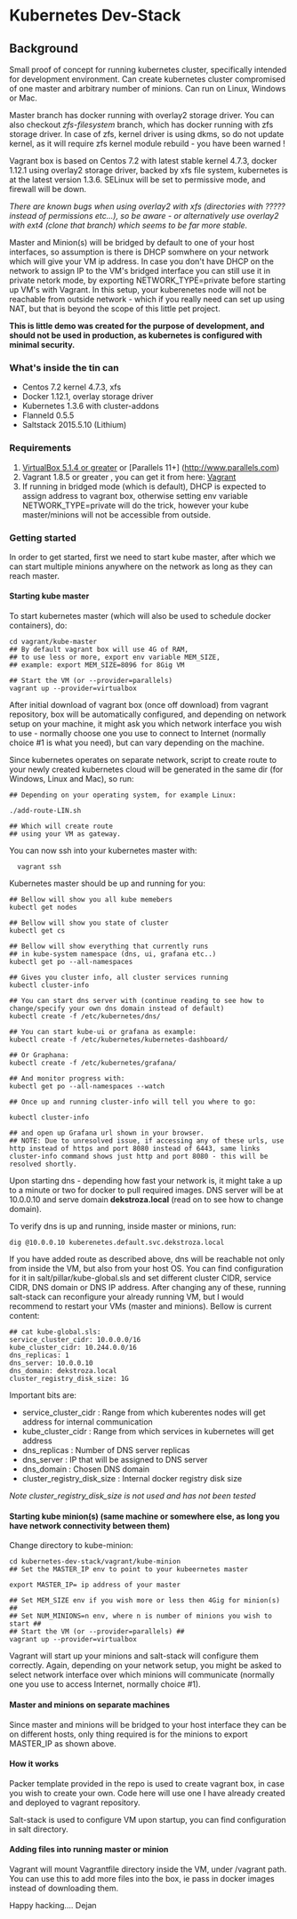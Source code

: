 # Kubernetes Dev-Stack

## Background
Small proof of concept for running kubernetes cluster, specifically intended for development environment. Can create kubernetes cluster compromised of one master and arbitrary number of minions. Can run on Linux, Windows or Mac.

Master branch has docker running with overlay2 storage driver. You can also checkout *zfs-filesystem* branch, which has docker running with zfs storage driver. In case of zfs, kernel driver is using dkms, so do not update kernel, as it will require zfs kernel module rebuild - you have been warned !

Vagrant box is based on Centos 7.2 with latest stable kernel 4.7.3, docker 1.12.1 using overlay2 storage driver, backed by xfs file system, kubernetes is at the latest version 1.3.6. SELinux will be set to permissive mode, and firewall will be down.

*There are known bugs when using overlay2 with xfs (directories with ????? instead of permissions etc...), so be aware - or alternatively use overlay2 with ext4 (clone that branch) which seems to be far more stable.*

Master and Minion(s) will be bridged by default to one of your host interfaces, so assumption is there is DHCP somwhere on your network which will give your VM ip address. In case you don't have DHCP on the network to assign IP to the VM's bridged interface you can still use it in private netork mode, by exporting NETWORK_TYPE=private before starting up VM's with Vagrant. In this setup, your kuberenetes node will not be reachable from outside network - which if you really need can set up using NAT, but that is beyond the scope of this little pet project.


**This is little demo was created for the purpose of development, and should not be used in production, as kubernetes is configured with minimal security.**

### What's inside the tin can
- Centos 7.2 kernel 4.7.3, xfs
- Docker 1.12.1, overlay storage driver
- Kubernetes 1.3.6 with cluster-addons
- Flanneld 0.5.5
- Saltstack 2015.5.10 (Lithium)


### Requirements
1. [VirtualBox 5.1.4 or greater](http://www.vagrantup.com) or [Parallels 11+] (http://www.parallels.com)
2. Vagrant 1.8.5 or greater , you can get it from here: [Vagrant](http://www.vagrantup.com)
3. If running in bridged mode (which is default), DHCP is expected to assign address to vagrant box, otherwise setting env     variable NETWORK_TYPE=private will do the trick, however your kube master/minions will not be accessible from outside. 

### Getting started
In order to get started, first we need to start kube master, after which we can start multiple minions anywhere on the network as long as they can reach master.

#### Starting kube master
To start kubernetes master (which will also be used to schedule docker containers), do:


    cd vagrant/kube-master
    ## By default vagrant box will use 4G of RAM,
    ## to use less or more, export env variable MEM_SIZE,
    ## example: export MEM_SIZE=8096 for 8Gig VM

    ## Start the VM (or --provider=parallels)
    vagrant up --provider=virtualbox

After initial download of vagrant box (once off download) from vagrant repository, box will be automatically configured, and depending on network setup on your machine, it might ask you which network interface you wish to use - normally choose one you use to connect to Internet (normally choice #1 is what you need), but can vary depending on the machine.

Since kubernetes operates on separate network, script to create route to your newly created kubernetes cloud will be generated in the same dir (for Windows, Linux and Mac), so run:

    ## Depending on your operating system, for example Linux:

    ./add-route-LIN.sh

    ## Which will create route
    ## using your VM as gateway.


You can now ssh into your kubernetes master with:

      vagrant ssh

Kubernetes master should be up and running for you:

    ## Bellow will show you all kube memebers
    kubectl get nodes
    
    ## Bellow will show you state of cluster
    kubectl get cs
    
    ## Bellow will show everything that currently runs
    ## in kube-system namespace (dns, ui, grafana etc..)
    kubectl get po --all-namespaces

    ## Gives you cluster info, all cluster services running
    kubectl cluster-info
    
    ## You can start dns server with (continue reading to see how to change/specify your own dns domain instead of default)
    kubectl create -f /etc/kubernetes/dns/

    ## You can start kube-ui or grafana as example:
    kubectl create -f /etc/kubernetes/kubernetes-dashboard/

    ## Or Graphana:
    kubectl create -f /etc/kubernetes/grafana/

    ## And monitor progress with:
    kubectl get po --all-namespaces --watch

    ## Once up and running cluster-info will tell you where to go:

    kubectl cluster-info

    ## and open up Grafana url shown in your browser.
    ## NOTE: Due to unresolved issue, if accessing any of these urls, use http instead of https and port 8080 instead of 6443, same links cluster-info command shows just http and port 8080 - this will be resolved shortly.

Upon starting dns - depending how fast your network is, it might take a up to a minute or two for docker to pull required images. DNS server will be at 10.0.0.10 and serve domain **dekstroza.local** (read on to see how to change domain).

To verify dns is up and running, inside master or minions, run:

    dig @10.0.0.10 kuberenetes.default.svc.dekstroza.local

If you have added route as described above, dns will be reachable  not only from inside the VM, but also from your host OS.
You can find configuration for it in salt/pillar/kube-global.sls
and set different cluster CIDR, service CIDR, DNS domain or DNS IP address. After changing any of these, running salt-stack can reconfigure your already running VM, but I would recommend to restart your VMs (master and minions).
Bellow is current content:

    ## cat kube-global.sls:
    service_cluster_cidr: 10.0.0.0/16
    kube_cluster_cidr: 10.244.0.0/16
    dns_replicas: 1
    dns_server: 10.0.0.10
    dns_domain: dekstroza.local
    cluster_registry_disk_size: 1G

Important bits are:
- service_cluster_cidr : Range from which kuberentes nodes will     get address for internal communication
- kube_cluster_cidr : Range from which services in kubernetes will get address
- dns_replicas : Number of DNS server replicas
- dns_server : IP that will be assigned to DNS server
- dns_domain : Chosen DNS domain
- cluster_registry_disk_size : Internal docker registry disk size

*Note cluster_registry_disk_size is not used and has not been tested*

#### Starting kube minion(s) (same machine or somewhere else, as long you have network connectivity between them)

Change directory to kube-minion:

    cd kubernetes-dev-stack/vagrant/kube-minion
    ## Set the MASTER_IP env to point to your kubeernetes master

    export MASTER_IP= ip address of your master

    ## Set MEM_SIZE env if you wish more or less then 4Gig for minion(s) ##
    ## Set NUM_MINIONS=n env, where n is number of minions you wish to start ##
    ## Start the VM (or --provider=parallels) ##
    vagrant up --provider=virtualbox

Vagrant will start up your minions and salt-stack will configure them correctly. Again, depending on your network setup, you might be asked to select network interface over which minions will communicate (normally one you use to access Internet, normally choice #1).

#### Master and minions on separate machines

Since master and minions will be bridged to your host interface they can be on different hosts, only thing required is for the minions to export MASTER_IP as shown above.

#### How it works

Packer template provided in the repo is used to create vagrant box, in case you wish to create your own. Code here will use one I have already created and deployed to vagrant repository.

Salt-stack is used to configure VM upon startup, you can find configuration in salt directory.

#### Adding files into running master or minion

Vagrant will mount Vagrantfile directory inside the VM, under /vagrant path. You can use this to add more files into the box, ie pass in docker images instead of downloading them.

Happy hacking....
Dejan
